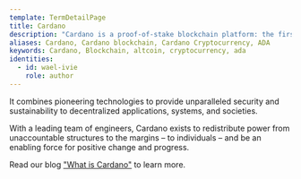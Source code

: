 ```yaml
---
template: TermDetailPage
title: Cardano
description: "Cardano is a proof-of-stake blockchain platform: the first to be founded on peer-reviewed research and developed through evidence-based methods."
aliases: Cardano, Cardano blockchain, Cardano Cryptocurrency, ADA
keywords: Cardano, Blockchain, altcoin, cryptocurrency, ada
identities:
  - id: wael-ivie
    role: author
---
```


It combines pioneering technologies to provide unparalleled security and sustainability to decentralized applications, systems, and societies.

With a leading team of engineers, Cardano exists to redistribute power from unaccountable structures to the margins – to individuals – and be an enabling force for positive change and progress.

Read our blog ["What is Cardano"](/en/blogs/what-is-cardano.md) to learn more.
